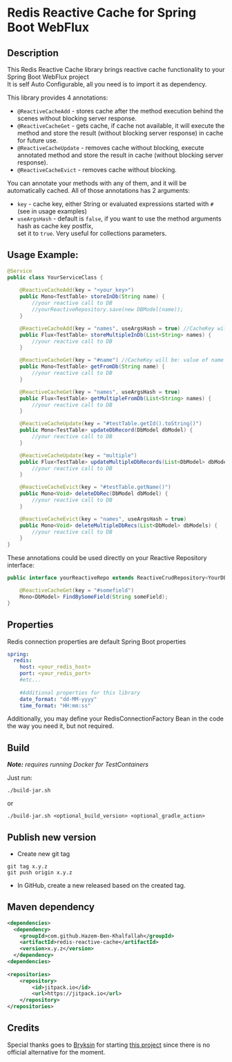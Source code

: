 # Redis Reactive Cache for Spring Boot WebFlux

## Description

This Redis Reactive Cache library brings reactive cache functionality to your Spring Boot WebFlux project<br/> 
It is self Auto Configurable, all you need is to import it as dependency.

This library provides 4 annotations:
* `@ReactiveCacheAdd` - stores cache after the method execution behind the scenes without blocking server response.
* `@ReactiveCacheGet` - gets cache, if cache not available, it will execute the method and store the result (without blocking server response) in cache for future use.
* `@ReactiveCacheUpdate` - removes cache without blocking, execute annotated method and store the result in cache (without blocking server response).
* `@ReactiveCacheEvict` - removes cache without blocking.

You can annotate your methods with any of them, and it will be automatically cached.
All of those annotations has 2 arguments:
* `key` - cache key, either String or evaluated expressions started with `#` (see in usage examples)
* `useArgsHash` - default is `false`, if you want to use the method arguments hash as cache key postfix,<br/> 
set it to `true`. Very useful for collections parameters. 

## Usage Example:

```java
@Service
public class YourServiceClass {
    
    @ReactiveCacheAdd(key = "<your_key>")
    public Mono<TestTable> storeInDb(String name) {
        //your reactive call to DB
        //yourReactiveRepository.save(new DBModel(name));
    }

    @ReactiveCacheAdd(key = "names", useArgsHash = true) //CacheKey will be: names_<hash_of_args>
    public Flux<TestTable> storeMultipleInDb(List<String> names) {
        //your reactive call to DB
    }

    @ReactiveCacheGet(key = "#name") //CacheKey will be: value of name argument
    public Mono<TestTable> getFromDb(String name) {
        //your reactive call to DB
    }

    @ReactiveCacheGet(key = "names", useArgsHash = true)
    public Flux<TestTable> getMultipleFromDb(List<String> names) {
        //your reactive call to DB
    }

    @ReactiveCacheUpdate(key = "#testTable.getId().toString()")
    public Mono<TestTable> updateDbRecord(DbModel dbModel) {
        //your reactive call to DB
    }

    @ReactiveCacheUpdate(key = "multiple")
    public Flux<TestTable> updateMultipleDbRecords(List<DbModel> dbModels) {
        //your reactive call to DB
    }

    @ReactiveCacheEvict(key = "#testTable.getName()")
    public Mono<Void> deleteDbRec(DbModel dbModel) {
        //your reactive call to DB
    }

    @ReactiveCacheEvict(key = "names", useArgsHash = true)
    public Mono<Void> deleteMultipleDbRecs(List<DbModel> dbModels) {
        //your reactive call to DB
    }
}
```

These annotations could be used directly on your Reactive Repository interface:
```java
public interface yourReactiveRepo extends ReactiveCrudRepository<YourDBModel, PkType> {

    @ReactiveCacheGet(key = "#somefield")
    Mono<DbModel> FindBySomeField(String someField);
}
```

## Properties

Redis connection properties are default Spring Boot properties
```yaml
spring:
  redis:
    host: <your_redis_host>
    port: <your_redis_port>
    #etc...
    
    #Additional properties for this library 
    date_format: "dd-MM-yyyy"
    time_format: "HH:mm:ss"
```
Additionally, you may define your RedisConnectionFactory Bean in the code the way you need it, but not required.

## Build

_**Note:** requires running Docker for TestContainers_

Just run:
```shell
./build-jar.sh
```
or
```shell
./build-jar.sh <optional_build_version> <optional_gradle_action>
```

## Publish new version
* Create new git tag 
```shell
git tag x.y.z
git push origin x.y.z
```
* In GitHub, create a new released based on the created tag.

## Maven dependency
```xml
<dependencies>
  <dependency>
    <groupId>com.github.Hazem-Ben-Khalfallah</groupId>
    <artifactId>redis-reactive-cache</artifactId>
    <version>x.y.z</version>
  </dependency>
<dependencies>
  
<repositories>
    <repository>
        <id>jitpack.io</id>
        <url>https://jitpack.io</url>
    </repository>
</repositories>
```

## Credits
Special thanks goes to [Bryksin](https://github.com/Bryksin) for starting [this project](https://github.com/Bryksin/redis-reactive-cache) since there is no official alternative for the moment. 